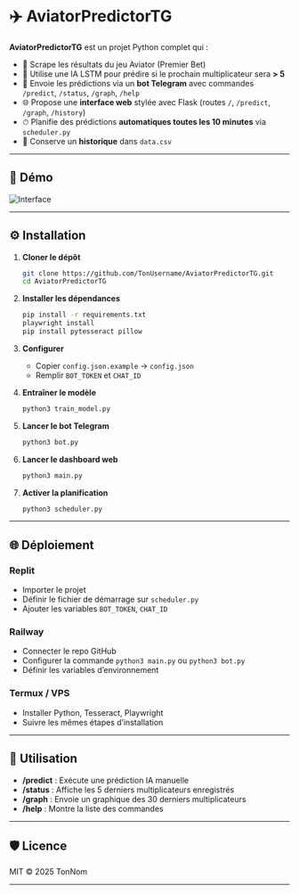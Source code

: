 # ✈️ AviatorPredictorTG

**AviatorPredictorTG** est un projet Python complet qui :
- 🚀 Scrape les résultats du jeu Aviator (Premier Bet)
- 🧠 Utilise une IA LSTM pour prédire si le prochain multiplicateur sera **> 5**
- 🤖 Envoie les prédictions via un **bot Telegram** avec commandes `/predict`, `/status`, `/graph`, `/help`
- 🌐 Propose une **interface web** stylée avec Flask (routes `/`, `/predict`, `/graph`, `/history`)
- ⏱ Planifie des prédictions **automatiques toutes les 10 minutes** via `scheduler.py`
- 💾 Conserve un **historique** dans `data.csv`

---

## 📸 Démo

![Interface](https://via.placeholder.com/800x400.png?text=AviatorPredictorTG+Dashboard)

---

## ⚙️ Installation

1. **Cloner le dépôt**  
   ```bash
   git clone https://github.com/TonUsername/AviatorPredictorTG.git
   cd AviatorPredictorTG
   ```

2. **Installer les dépendances**  
   ```bash
   pip install -r requirements.txt
   playwright install
   pip install pytesseract pillow
   ```

3. **Configurer**  
   - Copier `config.json.example` → `config.json`  
   - Remplir `BOT_TOKEN` et `CHAT_ID`  

4. **Entraîner le modèle**  
   ```bash
   python3 train_model.py
   ```

5. **Lancer le bot Telegram**  
   ```bash
   python3 bot.py
   ```

6. **Lancer le dashboard web**  
   ```bash
   python3 main.py
   ```

7. **Activer la planification**  
   ```bash
   python3 scheduler.py
   ```

---

## 🌐 Déploiement

### Replit
- Importer le projet
- Définir le fichier de démarrage sur `scheduler.py`  
- Ajouter les variables `BOT_TOKEN`, `CHAT_ID`

### Railway
- Connecter le repo GitHub
- Configurer la commande `python3 main.py` ou `python3 bot.py`
- Définir les variables d’environnement

### Termux / VPS
- Installer Python, Tesseract, Playwright  
- Suivre les mêmes étapes d’installation

---

## 📖 Utilisation

- **/predict** : Exécute une prédiction IA manuelle  
- **/status** : Affiche les 5 derniers multiplicateurs enregistrés  
- **/graph** : Envoie un graphique des 30 derniers multiplicateurs  
- **/help** : Montre la liste des commandes  

---

## 🛡️ Licence

MIT © 2025 TonNom

---
